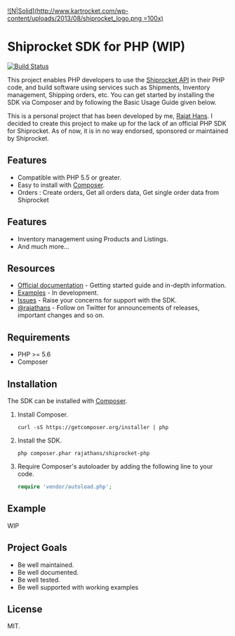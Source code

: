 [![N|Solid](http://www.kartrocket.com/wp-content/uploads/2013/08/shiprocket_logo.png =100x)](https://app.shiprocket.in/)

# Shiprocket SDK for PHP (WIP)

[![Build Status](https://travis-ci.org/rajathans/shiprocket-php.svg?branch=master)](https://travis-ci.org/rajathans/shiprocket-php)

This project enables PHP developers to use the [Shiprocket API](http://devdockui.shiprocket.in) in their PHP code, and build software using services such as Shipments, Inventory management, Shipping orders, etc. You can get started by installing the SDK via Composer and by following the Basic Usage Guide given below.

This is a personal project that has been developed by me, [Rajat Hans](http://rajathans.github.io). I decided to create this project to make up for the lack of an official PHP SDK for Shiprocket. As of now, it is in no way endorsed, sponsored or maintained by Shiprocket.

## Features

  - Compatible with PHP 5.5 or greater.
  - Easy to install with [Composer](http://getcomposer.org/).
  - Orders : Create orders, Get all orders data, Get single order data from Shiprocket

## Features
- Inventory management using Products and Listings.
- And much more...

## Resources

  - [Official documentation](http://devdockui.shiprocket.in/) - Getting started guide and in-depth information.
  - [Examples]() - In development.
  - [Issues](https://www.github.com/rajathans/shiprocket-php/issues/) - Raise your concerns for support with the SDK.
  - [@rajathans](https://twitter.com/rajathans9) - Follow on Twitter for announcements of releases, important changes and so on.

## Requirements

  - PHP >= 5.6
  - Composer

## Installation

The SDK can be installed with [Composer](http://getcomposer.org/).

  1. Install Composer.

     ```
     curl -sS https://getcomposer.org/installer | php
     ```

  1. Install the SDK.

     ```
     php composer.phar rajathans/shiprocket-php
     ```

  1. Require Composer's autoloader by adding the following line to your code.

     ```php
     require 'vendor/autoload.php';
     ```

## Example
WIP

## Project Goals

  - Be well maintained.
  - Be well documented.
  - Be well tested.
  - Be well supported with working examples

## License

MIT.
